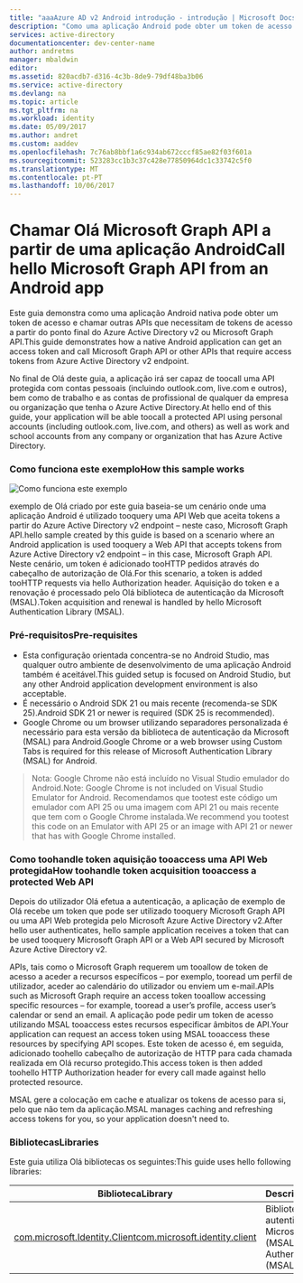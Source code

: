 ```yaml
---
title: "aaaAzure AD v2 Android introdução - introdução | Microsoft Docs"
description: "Como uma aplicação Android pode obter um token de acesso e chamar Graph API do Microsoft ou de APIs que necessitam de tokens de acesso a partir do ponto final do Azure Active Directory v2"
services: active-directory
documentationcenter: dev-center-name
author: andretms
manager: mbaldwin
editor: 
ms.assetid: 820acdb7-d316-4c3b-8de9-79df48ba3b06
ms.service: active-directory
ms.devlang: na
ms.topic: article
ms.tgt_pltfrm: na
ms.workload: identity
ms.date: 05/09/2017
ms.author: andret
ms.custom: aaddev
ms.openlocfilehash: 7c76ab8bbf1a6c934ab672cccf85ae82f03f601a
ms.sourcegitcommit: 523283cc1b3c37c428e77850964dc1c33742c5f0
ms.translationtype: MT
ms.contentlocale: pt-PT
ms.lasthandoff: 10/06/2017
---
```

# <a name="call-hello-microsoft-graph-api-from-an-android-app"></a><span data-ttu-id="96ed9-103">Chamar Olá Microsoft Graph API a partir de uma aplicação Android</span><span class="sxs-lookup"><span data-stu-id="96ed9-103">Call hello Microsoft Graph API from an Android app</span></span>

<span data-ttu-id="96ed9-104">Este guia demonstra como uma aplicação Android nativa pode obter um token de acesso e chamar outras APIs que necessitam de tokens de acesso a partir do ponto final do Azure Active Directory v2 ou Microsoft Graph API.</span><span class="sxs-lookup"><span data-stu-id="96ed9-104">This guide demonstrates how a native Android application can get an access token and call Microsoft Graph API or other APIs that require access tokens from Azure Active Directory v2 endpoint.</span></span>

<span data-ttu-id="96ed9-105">No final de Olá deste guia, a aplicação irá ser capaz de toocall uma API protegida com contas pessoais (incluindo outlook.com, live.com e outros), bem como de trabalho e as contas de profissional de qualquer da empresa ou organização que tenha o Azure Active Directory.</span><span class="sxs-lookup"><span data-stu-id="96ed9-105">At hello end of this guide, your application will be able toocall a protected API using personal accounts (including outlook.com, live.com, and others) as well as work and school accounts from any company or organization that has Azure Active Directory.</span></span>  

### <a name="how-this-sample-works"></a><span data-ttu-id="96ed9-106">Como funciona este exemplo</span><span class="sxs-lookup"><span data-stu-id="96ed9-106">How this sample works</span></span>
![Como funciona este exemplo](media/active-directory-mobileanddesktopapp-android-intro/android-intro.png)

<span data-ttu-id="96ed9-108">exemplo de Olá criado por este guia baseia-se um cenário onde uma aplicação Android é utilizado tooquery uma API Web que aceita tokens a partir do Azure Active Directory v2 endpoint – neste caso, Microsoft Graph API.</span><span class="sxs-lookup"><span data-stu-id="96ed9-108">hello sample created by this guide is based on a scenario where an Android application is used tooquery a Web API that accepts tokens from Azure Active Directory v2 endpoint – in this case, Microsoft Graph API.</span></span> <span data-ttu-id="96ed9-109">Neste cenário, um token é adicionado tooHTTP pedidos através do cabeçalho de autorização de Olá.</span><span class="sxs-lookup"><span data-stu-id="96ed9-109">For this scenario, a token is added tooHTTP requests via hello Authorization header.</span></span> <span data-ttu-id="96ed9-110">Aquisição do token e a renovação é processado pelo Olá biblioteca de autenticação da Microsoft (MSAL).</span><span class="sxs-lookup"><span data-stu-id="96ed9-110">Token acquisition and renewal is handled by hello Microsoft Authentication Library (MSAL).</span></span>

### <a name="pre-requisites"></a><span data-ttu-id="96ed9-111">Pré-requisitos</span><span class="sxs-lookup"><span data-stu-id="96ed9-111">Pre-requisites</span></span>
* <span data-ttu-id="96ed9-112">Esta configuração orientada concentra-se no Android Studio, mas qualquer outro ambiente de desenvolvimento de uma aplicação Android também é aceitável.</span><span class="sxs-lookup"><span data-stu-id="96ed9-112">This guided setup is focused on Android Studio, but any other Android application development environment is also acceptable.</span></span> 
* <span data-ttu-id="96ed9-113">É necessário o Android SDK 21 ou mais recente (recomenda-se SDK 25).</span><span class="sxs-lookup"><span data-stu-id="96ed9-113">Android SDK 21 or newer is required (SDK 25 is recommended).</span></span>
* <span data-ttu-id="96ed9-114">Google Chrome ou um browser utilizando separadores personalizada é necessário para esta versão da biblioteca de autenticação da Microsoft (MSAL) para Android.</span><span class="sxs-lookup"><span data-stu-id="96ed9-114">Google Chrome or a web browser using Custom Tabs is required for this release of Microsoft Authentication Library (MSAL) for Android.</span></span>

> <span data-ttu-id="96ed9-115">Nota: Google Chrome não está incluído no Visual Studio emulador do Android.</span><span class="sxs-lookup"><span data-stu-id="96ed9-115">Note: Google Chrome is not included on Visual Studio Emulator for Android.</span></span> <span data-ttu-id="96ed9-116">Recomendamos que tootest este código um emulador com API 25 ou uma imagem com API 21 ou mais recente que tem com o Google Chrome instalada.</span><span class="sxs-lookup"><span data-stu-id="96ed9-116">We recommend you tootest this code on an Emulator with API 25 or an image with API 21 or newer that has with Google Chrome installed.</span></span>


### <a name="how-toohandle-token-acquisition-tooaccess-a-protected-web-api"></a><span data-ttu-id="96ed9-117">Como toohandle token aquisição tooaccess uma API Web protegida</span><span class="sxs-lookup"><span data-stu-id="96ed9-117">How toohandle token acquisition tooaccess a protected Web API</span></span>

<span data-ttu-id="96ed9-118">Depois do utilizador Olá efetua a autenticação, a aplicação de exemplo de Olá recebe um token que pode ser utilizado tooquery Microsoft Graph API ou uma API Web protegida pelo Microsoft Azure Active Directory v2.</span><span class="sxs-lookup"><span data-stu-id="96ed9-118">After hello user authenticates, hello sample application receives a token that can be used tooquery Microsoft Graph API or a Web API secured by Microsoft Azure Active Directory v2.</span></span>

<span data-ttu-id="96ed9-119">APIs, tais como o Microsoft Graph requerem um tooallow de token de acesso a aceder a recursos específicos – por exemplo, tooread um perfil de utilizador, aceder ao calendário do utilizador ou enviem um e-mail.</span><span class="sxs-lookup"><span data-stu-id="96ed9-119">APIs such as Microsoft Graph require an access token tooallow accessing specific resources – for example, tooread a user’s profile, access user’s calendar or send an email.</span></span> <span data-ttu-id="96ed9-120">A aplicação pode pedir um token de acesso utilizando MSAL tooaccess estes recursos especificar âmbitos de API.</span><span class="sxs-lookup"><span data-stu-id="96ed9-120">Your application can request an access token using MSAL tooaccess these resources by specifying API scopes.</span></span> <span data-ttu-id="96ed9-121">Este token de acesso é, em seguida, adicionado toohello cabeçalho de autorização de HTTP para cada chamada realizada em Olá recurso protegido.</span><span class="sxs-lookup"><span data-stu-id="96ed9-121">This access token is then added toohello HTTP Authorization header for every call made against hello protected resource.</span></span> 

<span data-ttu-id="96ed9-122">MSAL gere a colocação em cache e atualizar os tokens de acesso para si, pelo que não tem da aplicação.</span><span class="sxs-lookup"><span data-stu-id="96ed9-122">MSAL manages caching and refreshing access tokens for you, so your application doesn't need to.</span></span>

### <a name="libraries"></a><span data-ttu-id="96ed9-123">Bibliotecas</span><span class="sxs-lookup"><span data-stu-id="96ed9-123">Libraries</span></span>

<span data-ttu-id="96ed9-124">Este guia utiliza Olá bibliotecas os seguintes:</span><span class="sxs-lookup"><span data-stu-id="96ed9-124">This guide uses hello following libraries:</span></span>

|<span data-ttu-id="96ed9-125">Biblioteca</span><span class="sxs-lookup"><span data-stu-id="96ed9-125">Library</span></span>|<span data-ttu-id="96ed9-126">Descrição</span><span class="sxs-lookup"><span data-stu-id="96ed9-126">Description</span></span>|
|---|---|
|[<span data-ttu-id="96ed9-127">com.microsoft.Identity.Client</span><span class="sxs-lookup"><span data-stu-id="96ed9-127">com.microsoft.identity.client</span></span>](http://javadoc.io/doc/com.microsoft.identity.client/msal)|<span data-ttu-id="96ed9-128">Biblioteca de autenticação da Microsoft (MSAL)</span><span class="sxs-lookup"><span data-stu-id="96ed9-128">Microsoft Authentication Library (MSAL)</span></span>|
